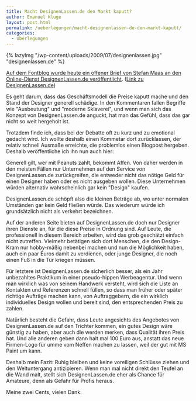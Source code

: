 ```yaml
---
title: Macht DesignenLassen.de den Markt kaputt?
author: Emanuel Kluge
layout: post.html
permalink: /ueberlegungen/macht-designenlassen-de-den-markt-kaputt/
categories:
  - Überlegungen
---
```


{% lazyImg "/wp-content/uploads/2009/07/designenlassen.jpg" "designenlassen.de" %}

[Auf dem Fontblog wurde heute ein offener Brief von Stefan Maas an den Online-Dienst DesignenLassen.de veröffentlicht][fontblog]. ([Link zu DesignenLassen.de][designenlassen])

Es geht darum, dass das Geschäftsmodell die Preise kaputt mache und den Stand der Designer generell schädige. In den Kommentaren fallen Begriffe wie "Ausbeutung" und "moderne Sklaverei", und wenn man sich das Konzept von DesignenLassen.de anguckt, hat man das Gefühl, dass das gar nicht so weit hergeholt ist.

Trotzdem finde ich, dass bei der Debatte oft zu kurz und zu emotional gedacht wird. Ich wollte deshalb einen Kommetar dort zurücklassen, der relativ schnell Ausmaße erreichte, die problemlos einen Blogpost hergeben. Deshalb veröffentliche ich ihn nun auch hier:

Generell gilt, wer mit Peanuts zahlt, bekommt Affen. Von daher werden in den meisten Fällen nur Unternehmen auf den Service von DesignenLassen.de zurückgreifen, die entweder nicht das nötige Geld für einen Designer haben oder es nicht ausgeben wollen. Diese Unternehmen würden alternativ wahrscheinlich gar kein "Design" kaufen.

DesignenLassen.de schöpft also die kleinen Beträge ab, wo unter normalen Umständen gar kein Geld fließen würde. Das wiederum würde ich grundsätzlich nicht als verkehrt bezeichnen.

Auf der anderen Seite bieten auf DesignenLassen.de doch nur Designer ihren Dienste an, für die diese Preise in Ordnung sind. Auf Leute, die professionell in diesem Bereich arbeiten, wird das grob geschätzt einfach nicht zutreffen. Vielmehr betätigen sich dort Menschen, die den Design-Kram nur hobby-mäßig nebenbei machen und nun die Möglichkeit haben, auch ein paar Euros damit zu verdienen, oder junge Designer, die noch einen Fuß in die Tür kriegen müssen.

Für letztere ist DesignenLassen.de sicherlich besser, als ein Jahr unbezahltes Praktikum in einer pseudo-hippen Werbeagentur. Und wenn man wirklich was von seinem Handwerk versteht, wird sich die Liste an Kontakten und Referenzen schnell füllen, so dass man früher oder später richtige Aufträge machen kann, von Auftraggebern, die ein wirklich individuelles Design wollen und bereit sind, den entsprechenden Preis zu zahlen.

Natürlich besteht die Gefahr, dass Leute angesichts des Angebotes von DesignenLassen.de auf den Trichter kommen, ein gutes Design wäre günstig zu haben, aber auch die werden merken, dass Qualität ihren Preis hat. Und alle anderen geben dann halt mal 100 Euro aus, anstatt das neue Firmen-Logo für umme vom Neffen machen zu lassen, weil der gut mit MS Paint um kann.

Deshalb mein Fazit: Ruhig bleiben und keine voreiligen Schlüsse ziehen und den Weltuntergang antizipieren. Wenn man mal nicht direkt den Teufel an die Wand malt, stellt sich DesignenLassen.de eher als Chance für Amateure, denn als Gefahr für Profis heraus.

Meine zwei Cents, vielen Dank.

[fontblog]: http://www.fontblog.de/offener-brief-an-designenlassen-de
[designenlassen]: http://www.designenlassen.de/
